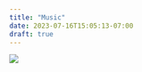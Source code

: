 ```yaml
---
title: "Music"
date: 2023-07-16T15:05:13-07:00
draft: true 
---
```


![](https://picsum.photos/800/600)

